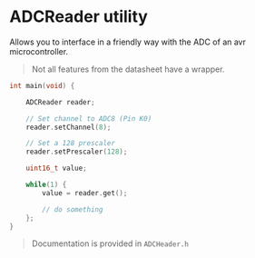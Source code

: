 # ADCReader utility

Allows you to interface in a friendly way with the ADC of an avr microcontroller.

> Not all features from the datasheet have a wrapper.

```c
int main(void) {

    ADCReader reader;

    // Set channel to ADC8 (Pin K0)
    reader.setChannel(8);

    // Set a 128 prescaler
    reader.setPrescaler(128);

    uint16_t value;

    while(1) {
        value = reader.get();    

        // do something
    };
}
```

> Documentation is provided in `ADCHeader.h`